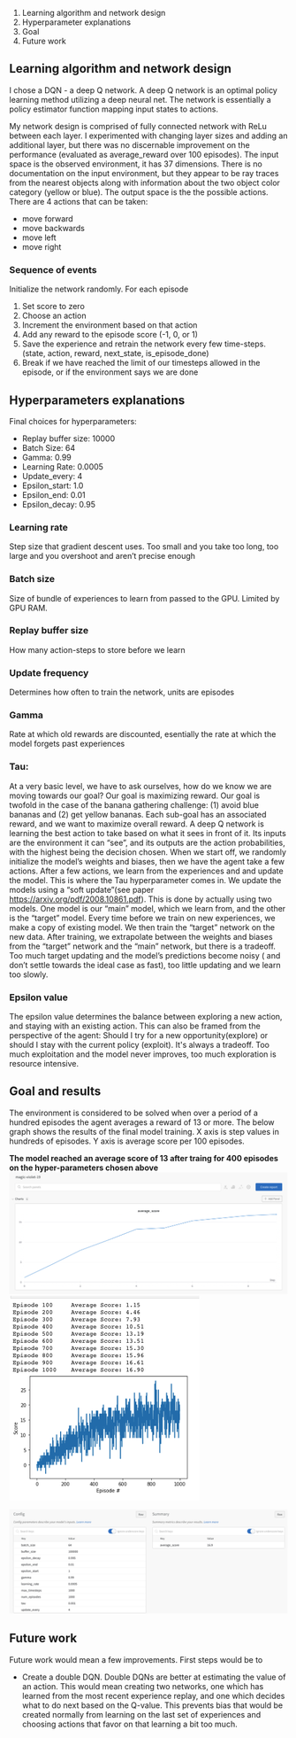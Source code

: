 1. Learning algorithm and network design
2. Hyperparameter explanations 
3. Goal 
4. Future work

## Learning algorithm and network design
I chose a DQN - a deep Q network. A deep Q network is an optimal policy learning method utilizing a deep neural net. The network is essentially a policy estimator function mapping input states to actions. 

My network design is comprised of fully connected network with ReLu between each layer. I experimented with changing layer sizes and adding an additional layer, but there was no discernable improvement on the performance (evaluated as average_reward over 100 episodes). 
The input space is the observed environment, it has 37 dimensions. There is no documentation on the input environment, but they appear to be ray traces from the nearest objects along with information about the two object color category (yellow or blue). 
The output space is the the possible actions. There are 4 actions that can be taken: 
- move forward 
- move backwards 
- move left 
- move right 

### Sequence of events 
Initialize the network randomly. 
For each episode 
1. Set score to zero
2. Choose an action 
3. Increment the environment based on that action
4. Add any reward to the episode score (-1, 0, or 1)
5. Save the experience and retrain the network every few time-steps. (state, action, reward, next_state, is_episode_done) 
6. Break if we have reached the limit of our timesteps allowed in the episode, or if the environment says we are done


## Hyperparameters explanations 

Final choices for hyperparameters: 
- Replay buffer size: 10000 
- Batch Size:         64 
- Gamma:              0.99
- Learning Rate:      0.0005 
- Update_every:       4
- Epsilon_start:      1.0
- Epsilon_end:        0.01
- Epsilon_decay:      0.95


### Learning rate
Step size that gradient descent uses. Too small and you take too long, too large and you overshoot and aren’t precise enough

### Batch size
Size of bundle of experiences to learn from passed to the GPU. Limited by GPU RAM. 

### Replay buffer size
How many action-steps to store before we learn

### Update frequency
Determines how often to train the network, units are episodes

### Gamma
Rate at which old rewards are discounted, esentially the rate at which the model forgets past experiences

### Tau: 
At a very basic level, we have to ask ourselves, how do we know we are moving towards our goal? Our goal is maximizing reward. Our goal is twofold in the case of the banana gathering challenge: (1) avoid blue bananas and (2) get yellow bananas. Each sub-goal has an associated reward, and we want to maximize overall reward. A deep Q network is learning the best action to take based on what it sees in front of it. Its inputs are the environment it can “see”, and its outputs are the action probabilities, with the highest being the decision chosen. When we start off, we randomly initialize the model’s weights and biases, then we have the agent take a few actions. After a few actions, we learn from the experiences and and update the model. This is where the Tau hyperparameter comes in. We update the models using a “soft update”(see paper https://arxiv.org/pdf/2008.10861.pdf). This is done by actually using two models. One model is our “main” model, which we learn from, and the other is the “target” model. Every time before we train on new experiences, we make a copy of existing model. We then train the “target” network on the new data. After training, we extrapolate between the weights and biases from the “target” network and the “main” network, but there is a tradeoff. Too much target updating and the model’s predictions become noisy ( and don’t settle towards the ideal case as fast), too little updating and we learn too slowly. 

### Epsilon value 
The epsilon value determines the balance between exploring a new action, and staying with an existing action. This can also be framed from the perspective of the agent: Should I try for a new opportunity(explore) or should I stay with the current policy (exploit). It's always a tradeoff. Too much exploitation and the model never improves, too much exploration is resource intensive. 

## Goal and results 
The environment is considered to be solved when over a period of a hundred episodes the agent averages a reward of 13 or more. 
The below graph shows the results of the final model training. X axis is step values in hundreds of episodes. Y axis is average score per 100 episodes. 

<b> The model reached an average score of 13 after traing for 400 episodes on the hyper-parameters chosen above  </b>
![Average scores output](media/results_magic-violet-19.png)
![Average scores output matplotlib](media/matplotilb_scores.png)



![Weights and Biases model config page](media/wandb_output.png)


## Future work
Future work would mean a few improvements. First steps would be to 
* Create a double DQN. Double DQNs are better at estimating the value of an action. This would mean creating two networks, one which has learned from the most recent experience replay, and one which decides what to do next based on the Q-value. This prevents bias that would be created normally from learning on the last set of experiences and choosing actions that favor on that learning a bit too much. 
